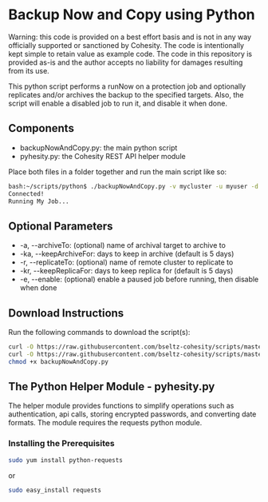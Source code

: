 # Backup Now and Copy using Python

Warning: this code is provided on a best effort basis and is not in any way officially supported or sanctioned by Cohesity. The code is intentionally kept simple to retain value as example code. The code in this repository is provided as-is and the author accepts no liability for damages resulting from its use.

This python script performs a runNow on a protection job and optionally replicates and/or archives the backup to the specified targets. Also, the script will enable a disabled job to run it, and disable it when done.

## Components

* backupNowAndCopy.py: the main python script
* pyhesity.py: the Cohesity REST API helper module

Place both files in a folder together and run the main script like so:

```bash
bash:~/scripts/python$ ./backupNowAndCopy.py -v mycluster -u myuser -d mydomain.net -j "My Job"
Connected!
Running My Job...
```

## Optional Parameters

* -a,  --archiveTo: (optional) name of archival target to archive to
* -ka, --keepArchiveFor: days to keep in archive (default is 5 days)
* -r,  --replicateTo: (optional) name of remote cluster to replicate to
* -kr, --keepReplicaFor: days to keep replica for (default is 5 days)
* -e,  --enable: (optional) enable a paused job before running, then disable when done

## Download Instructions

Run the following commands to download the script(s):

```bash
curl -O https://raw.githubusercontent.com/bseltz-cohesity/scripts/master/python/backupNowAndCopyV2/backupNowAndCopy.py
curl -O https://raw.githubusercontent.com/bseltz-cohesity/scripts/master/python/backupNowAndCopyV2/pyhesity.py
chmod +x backupNowAndCopy.py
```

## The Python Helper Module - pyhesity.py

The helper module provides functions to simplify operations such as authentication, api calls, storing encrypted passwords, and converting date formats. The module requires the requests python module.

### Installing the Prerequisites

```bash
sudo yum install python-requests
```

or

```bash
sudo easy_install requests
```
